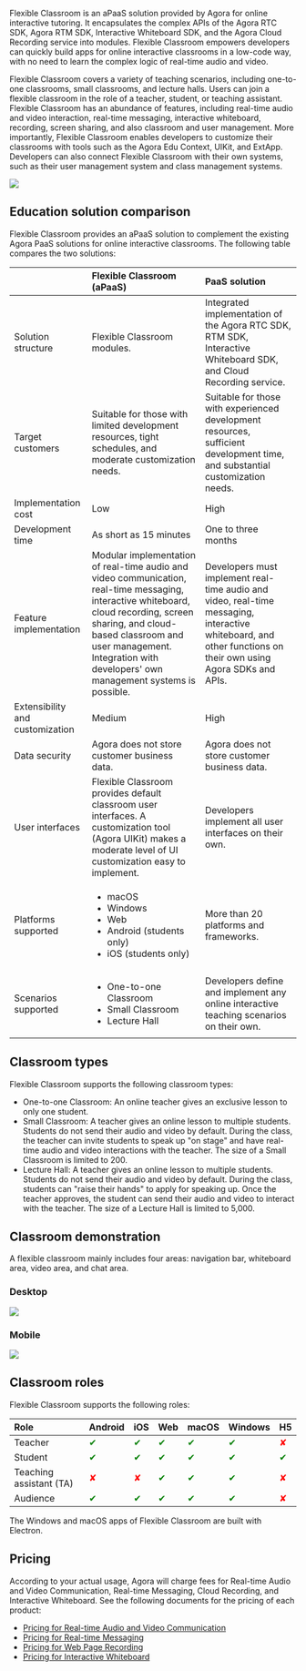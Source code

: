 Flexible Classroom is an aPaaS solution provided by Agora for online interactive tutoring. It encapsulates the complex APIs of the Agora RTC SDK, Agora RTM SDK, Interactive Whiteboard SDK, and the Agora Cloud Recording service into modules. Flexible Classroom empowers developers can quickly build apps for online interactive classrooms in a low-code way, with no need to learn the complex logic of real-time audio and video.

Flexible Classroom covers a variety of teaching scenarios, including one-to-one classrooms, small classrooms, and lecture halls. Users can join a flexible classroom in the role of a teacher, student, or teaching assistant. Flexible Classroom has an abundance of features, including real-time audio and video interaction, real-time messaging, interactive whiteboard, recording, screen sharing, and also classroom and user management. More importantly, Flexible Classroom enables developers to customize their classrooms with tools such as the Agora Edu Context, UIKit, and ExtApp. Developers can also connect Flexible Classroom with their own systems, such as their user management system and class management systems.

![](https://web-cdn.agora.io/docs-files/1620992401221)

## Education solution comparison

Flexible Classroom provides an aPaaS solution to complement the existing Agora PaaS solutions for online interactive classrooms. The following table compares the two solutions:

| <span style="white-space:nowrap;">&emsp;&emsp;&emsp;&emsp;</span> | Flexible Classroom (aPaaS)                                   | PaaS solution                                                |
| :----------------------------------------------------------- | :----------------------------------------------------------- | :----------------------------------------------------------- |
| Solution structure                                           | Flexible Classroom modules.                                  | Integrated implementation of the Agora RTC SDK, RTM SDK, Interactive Whiteboard SDK, and Cloud Recording service. |
| Target customers                                             | Suitable for those with limited development resources, tight schedules, and moderate customization needs. | Suitable for those with experienced development resources, sufficient development time, and substantial customization needs. |
| Implementation cost                                          | Low                                                          | High                                                         |
| Development time                                             | As short as 15 minutes                                       | One to three months                                          |
| Feature implementation                                       | Modular implementation of real-time audio and video communication, real-time messaging, interactive whiteboard, cloud recording, screen sharing, and cloud-based classroom and user management. Integration with developers' own management systems is possible. | Developers must implement real-time audio and video, real-time messaging, interactive whiteboard, and other functions on their own using Agora SDKs and APIs. |
| Extensibility and customization                              | Medium                                                       | High                                                         |
| Data security                                                | Agora does not store customer business data.                 | Agora does not store customer business data.                 |
| User interfaces                                              | Flexible Classroom provides default classroom user interfaces. A customization tool (Agora UIKit) makes a moderate level of UI customization easy to implement. | Developers implement all user interfaces on their own.       |
| Platforms supported                                          | <ul><li>macOS</li><li>Windows</li><li>Web</li><li>Android (students only)</li><li>iOS (students only)</li></ul> | More than 20 platforms and frameworks.                       |
| Scenarios supported                                          | <ul><li>One-to-one Classroom</li><li>Small Classroom</li><li>Lecture Hall</li></ul> | Developers define and implement any online interactive teaching scenarios on their own. |

## Classroom types

Flexible Classroom supports the following classroom types:

- One-to-one Classroom: An online teacher gives an exclusive lesson to only one student.
- Small Classroom: A teacher gives an online lesson to multiple students. Students do not send their audio and video by default. During the class, the teacher can invite students to speak up "on stage" and have real-time audio and video interactions with the teacher. The size of a Small Classroom is limited to 200.
- Lecture Hall: A teacher gives an online lesson to multiple students. Students do not send their audio and video by default. During the class, students can "raise their hands" to apply for speaking up. Once the teacher approves, the student can send their audio and video to interact with the teacher. The size of a Lecture Hall is limited to 5,000.

## Classroom demonstration

A flexible classroom mainly includes four areas: navigation bar, whiteboard area, video area, and chat area.

### Desktop

![](https://web-cdn.agora.io/docs-files/1643099628902)

### Mobile

![](https://web-cdn.agora.io/docs-files/1643100338165)

## Classroom roles

Flexible Classroom supports the following roles:

| Role                    | Android                      | iOS                          | Web                          | macOS                        | Windows                      | H5                           |
| :---------------------- | :--------------------------- | :--------------------------- | :--------------------------- | :--------------------------- | :--------------------------- | ---------------------------- |
| Teacher                 | <font color="green">✔</font> | <font color="green">✔</font> | <font color="green">✔</font> | <font color="green">✔</font> | <font color="green">✔</font> | <font color="red">✘</font>   |
| Student                 | <font color="green">✔</font> | <font color="green">✔</font> | <font color="green">✔</font> | <font color="green">✔</font> | <font color="green">✔</font> | <font color="green">✔</font> |
| Teaching assistant (TA) | <font color="red">✘</font>   | <font color="red">✘</font>   | <font color="green">✔</font> | <font color="green">✔</font> | <font color="green">✔</font> | <font color="red">✘</font>   |
| Audience                | <font color="green">✔</font> | <font color="green">✔</font> | <font color="green">✔</font> | <font color="green">✔</font> | <font color="green">✔</font> | <font color="red">✘</font>   |

<div class="alert info">The Windows and macOS apps of Flexible Classroom are built with Electron.</div>

## Pricing

According to your actual usage, Agora will charge fees for Real-time Audio and Video Communication, Real-time Messaging, Cloud Recording, and Interactive Whiteboard. See the following documents for the pricing of each product:

- [Pricing for Real-time Audio and Video Communication](/en/Interactive%20Broadcast/billing_rtc?platform=Android)
- [Pricing for Real-time Messaging](/en/Real-time-Messaging/billing_rtm?platform=All%20Platforms)
- [Pricing for Web Page Recording](/en/cloud-recording/billing_cloud_recording_web?platform=RESTful)
- [Pricing for Interactive Whiteboard](/en/whiteboard/billing_whiteboard?platform=Web)